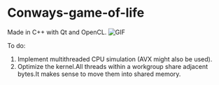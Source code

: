 # Conways-game-of-life
Made in C++ with Qt and OpenCL.
![GIF](https://i.imgur.com/0t0273d.gif)

To do:
1. Implement multithreaded CPU simulation (AVX might also be used).
2. Optimize the kernel.All threads within a workgroup share adjacent bytes.It makes sense to move them into shared memory.
